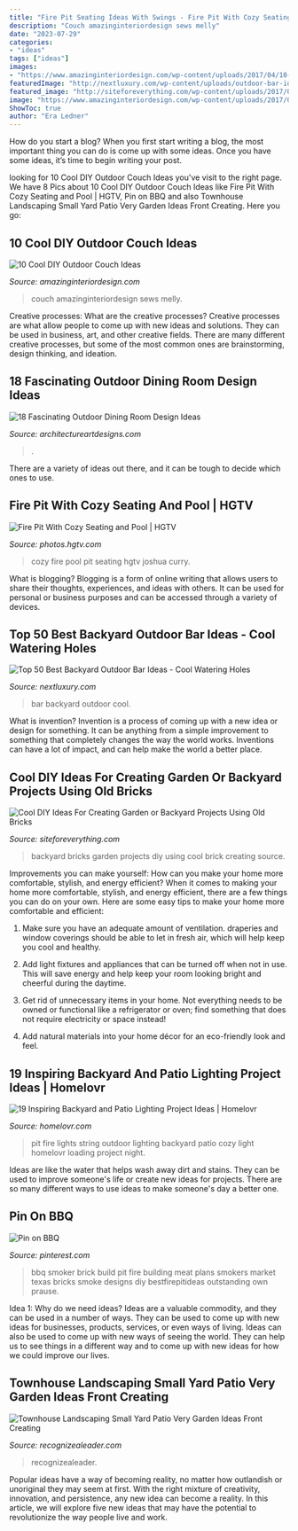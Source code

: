 ```yaml
---
title: "Fire Pit Seating Ideas With Swings - Fire Pit With Cozy Seating And Pool"
description: "Couch amazinginteriordesign sews melly"
date: "2023-07-29"
categories:
- "ideas"
tags: ["ideas"]
images:
- "https://www.amazinginteriordesign.com/wp-content/uploads/2017/04/10-Cool-DIY-Outdoor-Couch-Ideas-3.jpg"
featuredImage: "http://nextluxury.com/wp-content/uploads/outdoor-bar-ideas-for-backyard.jpg"
featured_image: "http://siteforeverything.com/wp-content/uploads/2017/05/Brick-Backyard-12.jpg"
image: "https://www.amazinginteriordesign.com/wp-content/uploads/2017/04/10-Cool-DIY-Outdoor-Couch-Ideas-3.jpg"
ShowToc: true
author: "Era Ledner"
---
```



How do you start a blog?
When you first start writing a blog, the most important thing you can do is come up with some ideas. Once you have some ideas, it’s time to begin writing your post.

	

		
looking for 10 Cool DIY Outdoor Couch Ideas you've visit to the right page. We have 8 Pics about 10 Cool DIY Outdoor Couch Ideas like Fire Pit With Cozy Seating and Pool | HGTV, Pin on BBQ and also Townhouse Landscaping Small Yard Patio Very Garden Ideas Front Creating. Here you go:
		
    
## 10 Cool DIY Outdoor Couch Ideas

<img loading=lazy src="https://www.amazinginteriordesign.com/wp-content/uploads/2017/04/10-Cool-DIY-Outdoor-Couch-Ideas-3.jpg" onerror="this.onerror=null;this.src='https://tse3.mm.bing.net/th?id=OIP.PONF6v5WCSfeebFrMvyScAHaKT&amp;pid=15.1';" alt="10 Cool DIY Outdoor Couch Ideas">

_Source: amazinginteriordesign.com_

>couch amazinginteriordesign sews melly. 

	

Creative processes: What are the creative processes?
Creative processes are what allow people to come up with new ideas and solutions. They can be used in business, art, and other creative fields. There are many different creative processes, but some of the most common ones are brainstorming, design thinking, and ideation.

    
## 18 Fascinating Outdoor Dining Room Design Ideas

<img loading=lazy src="https://www.architectureartdesigns.com/wp-content/uploads/2015/04/18.jpeg" onerror="this.onerror=null;this.src='https://tse1.mm.bing.net/th?id=OIP.cJpCwJAuTfPv9zKPhugsVQHaFr&amp;pid=15.1';" alt="18 Fascinating Outdoor Dining Room Design Ideas">

_Source: architectureartdesigns.com_

>. 

	

There are a variety of ideas out there, and it can be tough to decide which ones to use.

    
## Fire Pit With Cozy Seating And Pool | HGTV

<img loading=lazy src="https://hgtvhome.sndimg.com/content/dam/images/hgtv/fullset/2017/1/17/0/OA17-Tongue-and-Groove_Mediterranean-Outdoor-Living_4.jpg.rend.hgtvcom.966.1449.suffix/1484675767103.jpeg" onerror="this.onerror=null;this.src='https://tse4.mm.bing.net/th?id=OIP.RY2sjIzcIqxezxSeLbV7JgDIEs&amp;pid=15.1';" alt="Fire Pit With Cozy Seating and Pool | HGTV">

_Source: photos.hgtv.com_

>cozy fire pool pit seating hgtv joshua curry. 

	

What is blogging?
Blogging is a form of online writing that allows users to share their thoughts, experiences, and ideas with others. It can be used for personal or business purposes and can be accessed through a variety of devices.

    
## Top 50 Best Backyard Outdoor Bar Ideas - Cool Watering Holes

<img loading=lazy src="http://nextluxury.com/wp-content/uploads/outdoor-bar-ideas-for-backyard.jpg" onerror="this.onerror=null;this.src='https://tse1.mm.bing.net/th?id=OIP.T7OXXXOZn1NodqeMY6XzcQAAAA&amp;pid=15.1';" alt="Top 50 Best Backyard Outdoor Bar Ideas - Cool Watering Holes">

_Source: nextluxury.com_

>bar backyard outdoor cool. 

	

What is invention?
Invention is a process of coming up with a new idea or design for something. It can be anything from a simple improvement to something that completely changes the way the world works. Inventions can have a lot of impact, and can help make the world a better place.

    
## Cool DIY Ideas For Creating Garden Or Backyard Projects Using Old Bricks

<img loading=lazy src="http://siteforeverything.com/wp-content/uploads/2017/05/Brick-Backyard-12.jpg" onerror="this.onerror=null;this.src='https://tse2.mm.bing.net/th?id=OIP.cH9KZlgSUPGfCT3c9eUSCgHaLH&amp;pid=15.1';" alt="Cool DIY Ideas For Creating Garden or Backyard Projects Using Old Bricks">

_Source: siteforeverything.com_

>backyard bricks garden projects diy using cool brick creating source. 

	

Improvements you can make yourself: How can you make your home more comfortable, stylish, and energy efficient?
When it comes to making your home more comfortable, stylish, and energy efficient, there are a few things you can do on your own. Here are some easy tips to make your home more comfortable and efficient: 
1. Make sure you have an adequate amount of ventilation. draperies and window coverings should be able to let in fresh air, which will help keep you cool and healthy.

2. Add light fixtures and appliances that can be turned off when not in use. This will save energy and help keep your room looking bright and cheerful during the daytime.

3. Get rid of unnecessary items in your home. Not everything needs to be owned or functional like a refrigerator or oven; find something that does not require electricity or space instead!

4. Add natural materials into your home décor for an eco-friendly look and feel.

    
## 19 Inspiring Backyard And Patio Lighting Project Ideas | Homelovr

<img loading=lazy src="https://www.homelovr.com/wp-content/uploads/2017/07/Cozy-Outdoor-Fire-Pit-and-String-Lights-1.jpg" onerror="this.onerror=null;this.src='https://tse4.mm.bing.net/th?id=OIP.KnKNTe_32S-tk1fSeVYx4QHaLI&amp;pid=15.1';" alt="19 Inspiring Backyard and Patio Lighting Project Ideas | Homelovr">

_Source: homelovr.com_

>pit fire lights string outdoor lighting backyard patio cozy light homelovr loading project night. 

	

Ideas are like the water that helps wash away dirt and stains. They can be used to improve someone's life or create new ideas for projects. There are so many different ways to use ideas to make someone's day a better one.

    
## Pin On BBQ

<img loading=lazy src="https://i.pinimg.com/736x/27/13/41/271341b709dd39f6fc131490dbdc453c--brick-bbq-build-your-own.jpg" onerror="this.onerror=null;this.src='https://tse3.mm.bing.net/th?id=OIP.DfyRjXxcpP630v1HvuaNqQHaFj&amp;pid=15.1';" alt="Pin on BBQ">

_Source: pinterest.com_

>bbq smoker brick build pit fire building meat plans smokers market texas bricks smoke designs diy bestfirepitideas outstanding own prause. 

	

Idea 1: Why do we need ideas?
Ideas are a valuable commodity, and they can be used in a number of ways. They can be used to come up with new ideas for businesses, products, services, or even ways of living. Ideas can also be used to come up with new ways of seeing the world. They can help us to see things in a different way and to come up with new ideas for how we could improve our lives.

    
## Townhouse Landscaping Small Yard Patio Very Garden Ideas Front Creating

<img loading=lazy src="http://www.recognizealeader.com/bigbox/to/very-small-garden-landscaping-ideas-front-yard-townhouse-patio-on_outdoor-patio-and-backyard.jpg" onerror="this.onerror=null;this.src='https://tse1.mm.bing.net/th?id=OIP.dqjOE7wDxFUlPPnYGj8-XgHaEK&amp;pid=15.1';" alt="Townhouse Landscaping Small Yard Patio Very Garden Ideas Front Creating">

_Source: recognizealeader.com_

>recognizealeader. 

	

Popular ideas have a way of becoming reality, no matter how outlandish or unoriginal they may seem at first. With the right mixture of creativity, innovation, and persistence, any new idea can become a reality. In this article, we will explore five new ideas that may have the potential to revolutionize the way people live and work.

